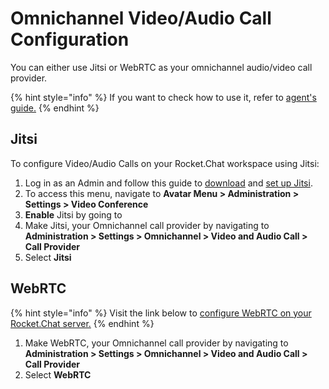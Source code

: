 # Omnichannel Video/Audio Call Configuration

You can either use Jitsi or WebRTC as your omnichannel audio/video call provider.

{% hint style="info" %}
If you want to check how to use it, refer to [agent's guide.](https://docs.rocket.chat/guides/omnichannel/omnichannel-agents-guides/livechat-video-audio-call-agents-guide)
{% endhint %}

## Jitsi

To configure Video/Audio Calls on your Rocket.Chat workspace using Jitsi:

1. Log in as an Admin and follow this guide to [download](https://docs.rocket.chat/guides/rocket.chat-conference-call/conference-call-admin-guide/jitsi-app#1.-download-the-jitsi-app) and [set up Jitsi](https://docs.rocket.chat/guides/rocket.chat-conference-call/conference-call-admin-guide/jitsi-app#2.-set-up-the-jitsi-app).
2. To access this menu, navigate to **Avatar Menu > Administration > Settings > Video Conference**
3. **Enable** Jitsi by going to
4. Make Jitsi, your Omnichannel call provider by navigating to **Administration > Settings > Omnichannel > Video and Audio Call > Call Provider**
5. Select **Jitsi**

## WebRTC

{% hint style="info" %}
Visit the link below to [configure WebRTC on your Rocket.Chat server.](https://docs.rocket.chat/guides/administration/settings/webrtc)
{% endhint %}

1. Make WebRTC, your Omnichannel call provider by navigating to **Administration > Settings > Omnichannel > Video and Audio Call > Call Provider**
2. Select **WebRTC**
